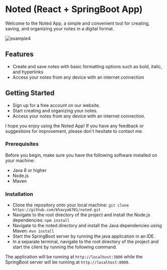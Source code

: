 # Noted (React + SpringBoot App)
Welcome to the Noted App, a simple and convenient tool for creating, saving, and organizing your notes in a digital format.

![example4](https://user-images.githubusercontent.com/92869151/211108845-4b911d02-0f26-45d4-94a1-4bd5973418ec.png)

## Features
- Create and save notes with basic formatting options such as bold, italic, and hyperlinks
- Access your notes from any device with an internet connection

## Getting Started
- Sign up for a free account on our website.
- Start creating and organizing your notes.
- Access your notes from any device with an internet connection.

I hope you enjoy using the Noted App! If you have any feedback or suggestions for improvement, please don't hesitate to contact me.

### Prerequisites
Before you begin, make sure you have the following software installed on your machine:

- Java 8 or higher
- Node.js
- Maven

### Installation
- Clone the repository onto your local machine: ```git clone https://github.com/bhavya6701/noted.git```
- Navigate to the root directory of the project and install the Node.js dependencies: ```npm install```
- Navigate to the noted directory and install the Java dependencies using Maven: ```mvn install```
- Start the SpringBoot server by running the java application in an IDE.
- In a separate terminal, navigate to the root directory of the project and start the client by running the following command.

The application will be running at ```http://localhost:3000``` while the SpringBoot server will be running at ```http://localhost:8080```.
